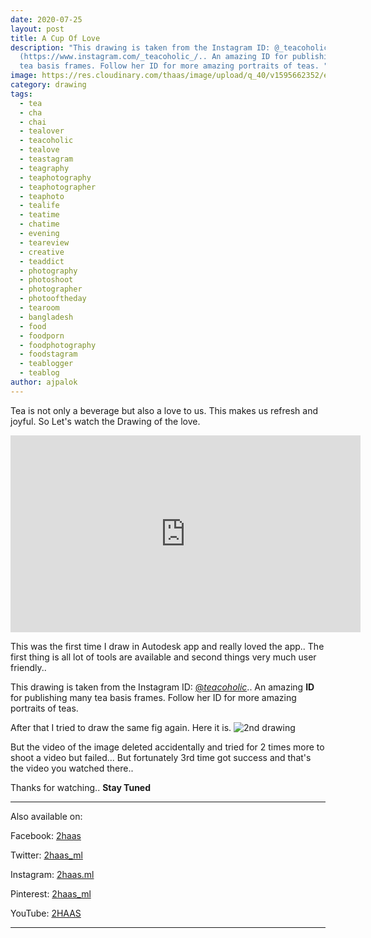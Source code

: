 ```yaml
---
date: 2020-07-25
layout: post
title: A Cup Of Love
description: "This drawing is taken from the Instagram ID: @_teacoholic_
  (https://www.instagram.com/_teacoholic_/.. An amazing ID for publishing many
  tea basis frames. Follow her ID for more amazing portraits of teas. "
image: https://res.cloudinary.com/thaas/image/upload/q_40/v1595662352/ek_cup_valobasha.png
category: drawing
tags:
  - tea
  - cha
  - chai
  - tealover
  - teacoholic
  - tealove
  - teastagram
  - teagraphy
  - teaphotography
  - teaphotographer
  - teaphoto
  - tealife
  - teatime
  - chatime
  - evening
  - teareview
  - creative
  - teaddict
  - photography
  - photoshoot
  - photographer
  - photooftheday
  - tearoom
  - bangladesh
  - food
  - foodporn
  - foodphotography
  - foodstagram
  - teablogger
  - teablog
author: ajpalok
---
```

Tea is not only a beverage but also a love to us. This makes us refresh and joyful. So Let's watch the Drawing of the love.

<iframe width="560" height="315" src="https://www.youtube-nocookie.com/embed/" frameborder="0" allow="accelerometer; autoplay; encrypted-media; gyroscope; picture-in-picture" allowfullscreen></iframe>
  
This was the first time I draw in Autodesk app and really loved the app.. The first thing is all lot of tools are available and second things very much user friendly.. 

This drawing is taken from the Instagram ID: [@_teacoholic_](https://www.instagram.com/_teacoholic_/).. An amazing **ID** for publishing many tea basis frames. Follow her ID for more amazing portraits of teas. 

After that I tried to draw the same fig again. Here it is.
![2nd drawing](https://res.cloudinary.com/thaas/image/upload/v1595660756/Old_pic_t7q4uj.png)

But the video of the image deleted accidentally and tried for 2 times more to shoot a video but failed... But fortunately 3rd time got success and that's the video you watched there.. 

Thanks for watching.. **Stay Tuned**

- - -

Also available on:  

Facebook: [2haas](https://facebook.com/2haas)  

Twitter: [2haas_ml](https://twitter.com/2haas_ml)  

Instagram: [2haas.ml](https://instagram.com/2haas.ml)  

Pinterest: [2haas_ml](https://pinterest.com/2haas_ml)   

YouTube: [2HAAS](https://www.youtube.com/channel/UCg3hEFuZ7bWxSVwOcDaCkIg)

- - -